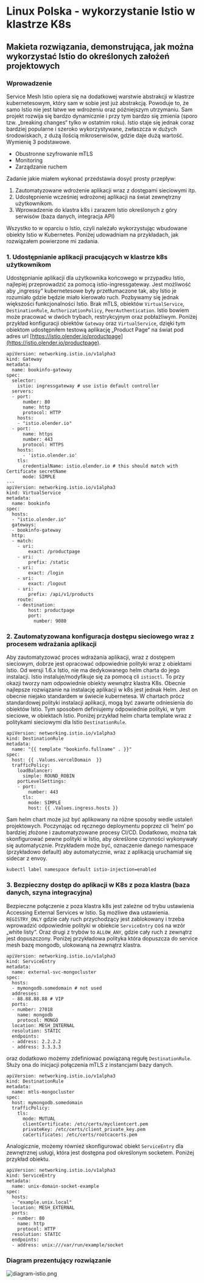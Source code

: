 




# Linux Polska - wykorzystanie Istio w klastrze K8s
## Makieta rozwiązania, demonstrująca, jak można wykorzystać Istio do określonych założeń projektowych


### Wprowadzenie 
Service Mesh Istio opiera się na dodatkowej warstwie abstrakcji w klastrze kubernetesowym, który sam w sobie jest już abstrakcją. Powoduje to, że samo Istio nie jest łatwe we wdrożeniu oraz późniejszym utrzymaniu. Sam projekt rozwija się bardzo dynamicznie i przy tym bardzo się zmienia (sporo tzw. „breaking changes“ tylko w ostatnim roku). Istio staje się jednak coraz bardziej popularne i szeroko wykorzystywane, zwłaszcza w dużych środowiskach, z dużą ilością mikroserwisów, gdzie daje dużą wartość. Wymienię 3 podstawowe.

* Obustronne szyfrowanie mTLS
* Monitoring
* Zarządzanie ruchem

Zadanie jakie miałem wykonać przedstawia dosyć prosty przepływ:

1. Zautomatyzowane wdrożenie aplikacji wraz z dostępami sieciowymi itp.
2. Udostępnienie wcześniej wdrożonej aplikacji na świat zewnętrzny użytkownikom.
3. Wprowadzenie do klastra k8s i zarazem Istio określonych z góry serwisów (baza danych, integracja API)

Wszystko to w oparciu o Istio, czyli należało wykorzystując wbudowane obiekty Istio w Kubernetes. Poniżej udowadniam na przykładach, jak rozwiązałem powierzone mi zadania.

### 1. Udostępnianie aplikacji pracujących w klastrze k8s użytkownikom
Udostępnianie aplikacji dla użytkownika końcowego w przypadku Istio, najlepiej przeprowadzić za pomocą istio-ingressgateway. Jest możliwość aby „ingressy“ kubernetesowe były przetłumaczone tak, aby Istio je rozumiało gdzie będzie miało kierowało ruch. Pozbywamy się jednak większości funkcjonalności Istio. Brak mTLS, obiektów `VirtualService`,  `DestinationRule`, `AuthorizationPolicy`, `PeerAuthentication`. Istio bowiem może pracować w dwóch trybach, restrykcyjnym oraz pobłażliwym. Poniżej przykład konfiguracji obiektów `Gateway` oraz  `VirtualService`, dzięki tym obiektom udostępniłem testową aplikację „Product Page“ na świat pod adres url [https://istio.olender.io/productpage](https://istio.olender.io/productpage).
	
	apiVersion: networking.istio.io/v1alpha3
	kind: Gateway
	metadata:
	  name: bookinfo-gateway
	spec:
	  selector:
	    istio: ingressgateway # use istio default controller
	  servers:
	  - port:
	      number: 80
	      name: http
	      protocol: HTTP
	    hosts:
	    - "istio.olender.io"
	  - port:
	      name: https
	      number: 443
	      protocol: HTTPS
	    hosts:
	      - 'istio.olender.io'
	    tls:
	      credentialName: istio.olender.io # this should match with Certificate secretName
	      mode: SIMPLE
	---
	apiVersion: networking.istio.io/v1alpha3
	kind: VirtualService
	metadata:
	  name: bookinfo
	spec:
	  hosts:
	  - "istio.olender.io"
	  gateways:
	  - bookinfo-gateway
	  http:
	  - match:
	    - uri:
	        exact: /productpage
	    - uri:
	        prefix: /static
	    - uri:
	        exact: /login
	    - uri:
	        exact: /logout
	    - uri:
	        prefix: /api/v1/products
	    route:
	    - destination:
	        host: productpage
	        port:
	          number: 9080

### 2. Zautomatyzowana konfiguracja dostępu sieciowego wraz z procesem wdrażania aplikacji
Aby zautomatyzować proces wdrażania aplikacji, wraz z dostępem sieciowym, dobrze jest opracować odpowiednie polityki wraz z obiektami Istio. Od wersji 1.6.x Istio, nie ma dedykowanego helm charta do jego instalacji. Istio instaluje/modyfikuje się za pomocą cli `istioctl`. To przy okazji tworzy nam odpowiednie obiekty wewnątrz klastra K8s. Obecnie najlepsze rozwiązanie na instalację aplikacji w k8s jest jednak Helm. Jest on obecnie niejako standardem w świecie kubernetesa. W chartach prócz standardowej polityki instalacji aplikacji, mogą być zawarte odniesienia do obiektów Istio. Tym sposobem definiujemy odpowiednie polityki, w tym sieciowe, w obiektach Istio. Poniżej przykład helm charta template wraz z politykami sieciowymi dla Istio `DestinationRule`.

	apiVersion: networking.istio.io/v1alpha3
	kind: DestinationRule
	metadata:
	  name: "{{ template "bookinfo.fullname" . }}"
	spec:
	  host: {{ .Values.vercelDomain  }}
	  trafficPolicy:
	    loadBalancer:
	      simple: ROUND_ROBIN
	    portLevelSettings:
	    - port:
	        number: 443
	      tls:
	        mode: SIMPLE
	        host: {{ .Values.ingress.hosts }}

Sam helm chart może już być aplikowany na różne sposoby wedle ustaleń projektowych. Poczynając od ręcznego deploymentu poprzez cli ‘helm’ po bardziej złożone i zautomatyzowane procesy CI/CD. Dodatkowo, można tak skonfigurować pewne polityki w Istio, aby określone czynności wykonywały się automatycznie. Przykładem może być, oznaczenie danego namespace (przykładowo default) aby automatycznie, wraz z aplikacją uruchamiał się sidecar z envoy.

	kubectl label namespace default istio-injection=enabled

### 3. Bezpieczny dostęp do aplikacji w K8s z poza klastra (baza danych, szyna integracyjna)
 Bezpieczne połączenie z poza klastra k8s jest zależne od trybu ustawienia Accessing External Services w Istio. Są możliwe dwa ustawienia. `REGISTRY_ONLY` gdzie cały ruch przychodzący jest zablokowany i trzeba wprowadzić odpowiednie polityki w obiekcie `ServiceEntry` coś na wzór „white listy“. Oraz drugi z trybów to `ALLOW_ANY`, gdzie cały ruch z zewnątrz jest dopuszczony. Poniżej przykładowa polityka która dopuszcza do service mesh bazę mongodb, ulokowaną na zewnątrz klastra.

	apiVersion: networking.istio.io/v1alpha3
	kind: ServiceEntry
	metadata:
	  name: external-svc-mongocluster
	spec:
	  hosts:
	  - mymongodb.somedomain # not used
	  addresses:
	  - 88.88.88.88 # VIP
	  ports:
	  - number: 27018
	    name: mongodb
	    protocol: MONGO
	  location: MESH_INTERNAL
	  resolution: STATIC
	  endpoints:
	  - address: 2.2.2.2
	  - address: 3.3.3.3

oraz dodatkowo możemy zdefiniować powiązaną regułę `DestinationRule`. Służy ona do inicjacji połączenia mTLS z instancjami bazy danych.

	apiVersion: networking.istio.io/v1alpha3
	kind: DestinationRule
	metadata:
	  name: mtls-mongocluster
	spec:
	  host: mymongodb.somedomain
	  trafficPolicy:
	    tls:
	      mode: MUTUAL
	      clientCertificate: /etc/certs/myclientcert.pem
	      privateKey: /etc/certs/client_private_key.pem
	      caCertificates: /etc/certs/rootcacerts.pem

Analogicznie, możemy również skonfigurować obiekt `ServiceEntry` dla zewnętrznej usługi, która jest dostępna pod określonym socketem. Poniżej przykład obiektu.

	apiVersion: networking.istio.io/v1alpha3
	kind: ServiceEntry
	metadata:
	  name: unix-domain-socket-example
	spec:
	  hosts:
	  - "example.unix.local"
	  location: MESH_EXTERNAL
	  ports:
	  - number: 80
	    name: http
	    protocol: HTTP
	  resolution: STATIC
	  endpoints:
	  - address: unix:///var/run/example/socket


### Diagram prezentujący rozwiązanie

![diagram-istio.png](diagram-istio.png)











